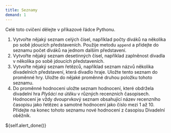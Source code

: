 ```yaml
---  
title: Seznamy  
demand: 1  
---  
```


Celé toto cvičení dělejte v příkazové řádce Pythonu.

  1. Vytvořte nějaký seznam celých čísel, například počty diváků na několika po sobě jdoucích představeních. Použije metodu `append` a přidejte do seznamu počet diváků na jednom dalším představení.
  2. Vytvořte nějaký seznam desetinných čísel, například zaplněnost divadla v několika po sobě jdoucích představeních.
  3. Vytvořte nějaký seznam řetězců, například seznam názvů několika divadelních představení, která divadlo hraje. Uložte tento seznam do proměnné hry. Uložte do nějaké proměnné druhou položku tohoto seznamu.
  4. Do proměnné hodnoceni uložte seznam hodnocení, které obdržela divadelní hra _Plyšáci na útěku_ v různých recenzních časopisech. Hodnocení je vždy dvouprvkový seznam obsahující název recenzního časopisu jako řetězec a samotné hodnocení jako číslo mezi 1 až 10. Přidejte na konec tohoto seznamu nové hodnocení z časopisu Divadelní oběžník. 

${self.alert_done()}

